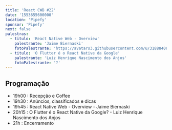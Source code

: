 ```yaml
---
title: 'React CWB #22'
date: '1553655600000'
location: 'Pipefy'
sponsor: 'Pipefy'
next: false
palestras:
  - titulo: 'React Native Web - Overview'
    palestrante: 'Jaime Biernaski'
    fotoPalestrante: 'https://avatars3.githubusercontent.com/u/31888408?s=460&v=4'
  - titulo: 'O Flutter é o React Native da Google'
    palestrante: 'Luiz Henrique Nascimento dos Anjos'
    fotoPalestrante: '?'
---
```


## Programação

- 19h00 : Recepção e Coffee
- 19h30 : Anúncios, classificados e dicas
- 19h45 : React Native Web - Overview - Jaime Biernaski
- 20h15 : O Flutter é o React Native da Google? - Luiz Henrique Nascimento dos
  Anjos
- 21h : Encerramento
